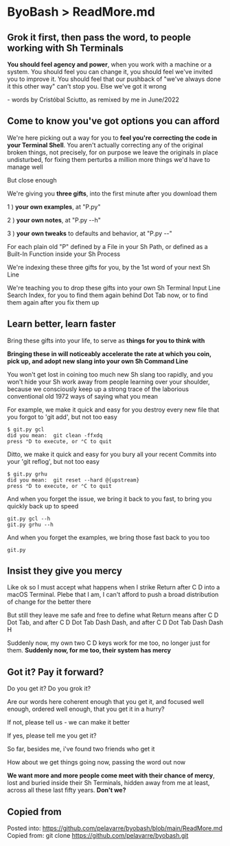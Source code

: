 # ByoBash > ReadMore.md

## Grok it first, then pass the word, to people working with Sh Terminals

**You should feel agency and power**, when you work with a machine or a system.
You should feel
you can change it, you should feel we've invited you to improve it.
You should feel
that our pushback of "we've always done it this other way" can't stop you.
Else we've got it wrong

\- words by Cristóbal Sciutto, as remixed by me in June/2022

## Come to know you've got options you can afford

We're here picking out a way for you
to **feel you're correcting the code in your Terminal Shell**.
You aren't actually correcting any of the original broken things,
not precisely, for on purpose we leave the originals in place undisturbed,
for fixing them perturbs a million more things we'd have to manage well

But close enough

We're giving you **three gifts**, into the first minute after you download them

1 ) **your own examples**, at "P.py"

2 ) **your own notes**, at "P.py --h"

3 ) **your own tweaks** to defaults and behavior, at "P.py --"

For each plain old "P" defined by a File in your Sh Path,
or defined as a Built-In Function inside your Sh Process

We're indexing these three gifts for you, by the 1st word of your next Sh Line

We're teaching you to drop these gifts
into your own Sh Terminal Input Line Search Index,
for you to find them again behind Dot Tab now, or
to find them again after you fix them up

## Learn better, learn faster

Bring these gifts into your life, to serve as **things for you to think with**

**Bringing these in will noticeably accelerate the rate at which
you coin, pick up, and adopt new slang into your own Sh Command Line**

You won't get lost in coining too much new Sh slang too rapidly, and
you won't hide your Sh work away from people learning over your shoulder,
because we consciously keep up
a strong trace of the laborious conventional old 1972 ways of saying what you mean

For example,
we make it quick and easy for you destroy every new file that you forgot to 'git add',
but not too easy

    $ git.py gcl
    did you mean:  git clean -ffxdq
    press ⌃D to execute, or ⌃C to quit

Ditto,
we make it quick and easy for you bury all your recent Commits into your 'git reflog',
but not too easy

    $ git.py grhu
    did you mean:  git reset --hard @{upstream}
    press ⌃D to execute, or ⌃C to quit

And when you forget the issue, we bring it back to you fast,
to bring you quickly back up to speed

    git.py gcl --h
    git.py grhu --h

And when you forget the examples, we bring those fast back to you too

    git.py

## Insist they give you mercy

Like ok so I must accept what happens
when I strike Return after C D into a macOS Terminal.
Plebe that I am, I can't afford to push
a broad distribution of change for the better there

But still they leave me safe and free to define what Return means after C D Dot Tab, and
after C D Dot Tab Dash Dash, and
after C D Dot Tab Dash Dash H

Suddenly now, my own two C D keys work for me too, no longer just for them.
**Suddenly now, for me too, their system has mercy**

## Got it? Pay it forward?

Do you get it? Do you grok it?

Are our words here coherent enough that you get it,
and focused well enough, ordered well enough, that you get it in a hurry?

If not, please tell us - we can make it better

If yes, please tell me you get it?

So far, besides me, i've found two friends who get it

How about we get things going now, passing the word out now

**We want more and more people come meet with their chance of mercy**,
lost and buried inside their Sh Terminals,
hidden away from me at least,
across all these last fifty years.
**Don't we?**

## Copied from

Posted into:  https://github.com/pelavarre/byobash/blob/main/ReadMore.md
<br>
Copied from:  git clone https://github.com/pelavarre/byobash.git
